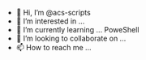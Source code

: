 - 👋 Hi, I’m @acs-scripts
- 👀 I’m interested in ...
- 🌱 I’m currently learning ... PoweShell
- 💞️ I’m looking to collaborate on ...
- 📫 How to reach me ...

<!---
acs-scripts/acs-scripts is a ✨ special ✨ repository because its `README.md` (this file) appears on your GitHub profile.
You can click the Preview link to take a look at your changes.
--->

